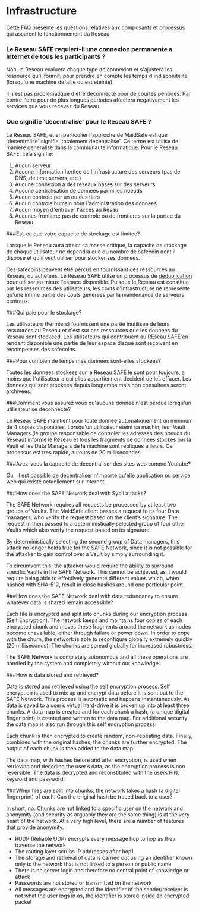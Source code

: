 # Infrastructure

Cette FAQ presente les questions relatives aux composants et processus qui assurent le fonctionnement du Reseau.


### Le Reseau SAFE requiert-il une connexion permanente a Internet de tous les participants ?

Non, le Reseau evaluera chaque type de connexion et s'ajustera les ressource qu'il fournit, pour prendre en compte les temps d'indisponibilite (lorsqu'une machine defaille ou est eteinte).

Il n'est pas problematique d'etre deconnecte pour de courtes periodes. Par contre l'etre pour de plus longues periodes affectera negativement les services que vous recevez du Reseau.

### Que signifie 'decentralise' pour le Reseau SAFE ?

Le Reseau SAFE, et en particulier l'approche de MaidSafe est que 'decentralise' signifie 'totalement decentralise'. Ce terme est utilise de maniere generalise dans la communaute informatique. Pour le Reseau SAFE, cela signifie:

1. Aucun serveur
2. Aucune information heritee de l'infrastructure des serveurs (pas de DNS, de time servers, etc.)
3. Aucune connexion a des reseaux bases sur des serveurs
4. Aucune centralisation de donnees parmi les noeuds
5. Aucun controle par un ou des tiers
6. Aucun controle humain pour l'administration des donnees
7. Aucun moyen d'entraver l'acces au Resau
8. Aucunes frontiere: pas de controle ou de frontieres sur la portee du Reseau.

###Est-ce que votre capacite de stockage est limitee?

Lorsque le Reseau aura atteint sa masse critique, la capacite de stockage de chaque utilisateur ne dependra que du nombre de safecoin dont il dispose et qu'il veut utiliser pour stocker ses donnees.

Ces safecoins peuvent etre percus en fournissant des ressources au Reseau, ou achetees. Le Reseau SAFE utilse un processus de [deduplication](http://fr.wikipedia.org/wiki/D%C3%A9duplication) pour utiliser au mieux l'espace disponible. Puisque le Reseau est constitue par les ressources des utilisateurs, les couts d'infrastructure ne represente qu'une infime partie des couts generees par la maintenance de serveurs centraux.

###Qui paie pour le stockage?

Les utilisateurs (Fermiers) fournissent une partie inutilisee de leurs ressources au Reseau et c'est sur ces ressources que les donnees du Reseau sont stockeed. Les utilisateurs qui contribuent au REseau SAFE en rendant disponible une partie de leur espace disque sont recoivent en recompenses des safecoins.

###Pour combien de temps mes donnees sont-elles stockees?

Toutes les donnees stockees sur le Reseau SAFE le sont pour toujours, a moins que l'utilisateur a qui elles appartiennent decident de les effacer. Les donnees qui sont stockees depuis longtemps mais non consultees seront archivees.

###Comment vous assurez vous qu'aucune donnee n'est perdue lorsqu'un utilisateur se deconnecte?

Le Reseau SAFE maintient pour toute donnee automatiquement un minimum de 4 copies disponibles. Lorsqu'un utilisateur eteint sa machin, leur Vault Managers (le groupe responsable de controler les adresses des noeuds du Reseau) informe le Reseau et tous les fragments de donnees stockes par la Vault et les Data Managers de la machine sont repliques ailleurs. Ce processus est tres rapide, autours de 20 millisecondes.

###Avez-vous la capacite de decentraliser des sites web comme Youtube?

Oui, il est possible de decentraliser n'importe qu'elle application ou service web qui existe actuellement sur Internet.

###How does the SAFE Network deal with Sybil attacks?

The SAFE Network requires all requests be processed by at least two groups of Vaults.
The MaidSafe client passes a request to its four Data managers, who verify the request based on the client’s signature. The request in then passed to a deterministically selected group of four other Vaults which also verify the request based on its signature.

By deterministically selecting the second group of Data managers, this attack no longer holds true for the SAFE Network, since it is not possible for the attacker to gain control over a Vault by simply surrounding it.

To circumvent this, the attacker would require the ability to surround specific Vaults in the SAFE Network. This cannot be achieved, as it would require being able to effectively generate different values which, when hashed with SHA-512, result in close hashes around one particular point.

###How does the SAFE Network deal with data redundancy to ensure whatever data is shared remain accessible?

Each file is encrypted and split into chunks during our encryption process (Self Encryption). The network keeps and maintains four copies of each encrypted chunk and moves these fragments around the network as nodes become unavailable, either through failure or power down. In order to cope with the churn, the network is able to reconfigure globally extremely quickly (20 milliseconds). The chunks are spread globally for increased robustness.

The SAFE Network is completely autonomous and all these operations are handled by the system and completely without our knowledge.


###How is data stored and retrieved?

Data is stored and retrieved using the self encryption process. Self encryption is used to mix up and encrypt data before it is sent out to the SAFE Network. This process is automatic and happens instantaneously. As data is saved to a user’s virtual hard-drive it is broken up into at least three chunks. A data map is created and for each chunk a hash, (a unique digital finger print) is created and written to the data map. For additional security the data map is also run through this self encryption process.

Each chunk is then encrypted to create random, non-repeating data. Finally, combined with the original hashes, the chunks are further encrypted. The output of each chunk is then added to the data map.

The data map, with hashes before and after encryption, is used when retrieving and decoding the user’s data, as the encryption process is non reversible. The data is decrypted and reconstituted with the users PIN, keyword and password.

###When files are split into chunks, the network takes a hash (a digital fingerprint) of each. Can the original hash be traced back to a user?

In short, no. Chunks are not linked to a specific user on the network and anonymity (and security as arguably they are the same thing) is at the very heart of the network. At a very high level, there are a number of features that provide anonymity.

* RUDP (Reliable UDP) encrypts every message hop to hop as they traverse the network
* The routing layer scrubs IP addresses after hop1
* The storage and retrieval of data is carried out using an identifier known only to the network that is not linked to a person or public name
* There is no server login and therefore no central point of knowledge or attack
* Passwords are not stored or transmitted on the network
* All messages are encrypted and the identifier of the sender/receiver is not what the user logs in as, the identifier is stored inside an encrypted packet


